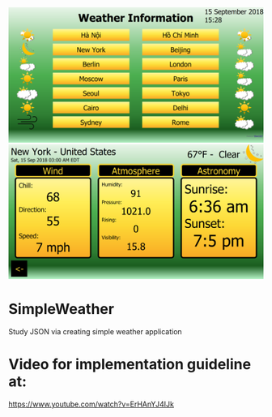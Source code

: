 ![picture](https://github.com/KhoaTranProgrammer/SimpleWeather/blob/master/MainScreen.png)
![picture](https://github.com/KhoaTranProgrammer/SimpleWeather/blob/master/ForecastScreen.png)

# SimpleWeather
Study JSON via creating simple weather application

# Video for implementation guideline at:
https://www.youtube.com/watch?v=ErHAnYJ4IJk
